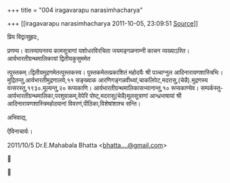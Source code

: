 +++
title = "004 iragavarapu narasimhacharya"

+++
[[iragavarapu narasimhacharya	2011-10-05, 23:09:51 [Source](https://groups.google.com/g/bvparishat/c/1foBhSaQ2ZI)]]



प्रिय विद्वत्सुहृदः,

प्रणम्य। वात्स्यायनस्य कामसूत्राणां यशोधरविरचिता जयमङ्गळनाम्नी काचन व्यख्याऽस्ति। आर्यभारतीग्रन्थमालिकायां द्वितीयकुसुममेत

त्पुस्तकम्।द्वितीयमुद्रणमेतत्पुस्तकस्य। पुस्तकमेतत्प्रकाशितं महोदयैः श्री पञ्चाग्नुल आदिनारायणशास्त्रिभिः। मुद्रितन्तु,आर्यभारतीमुद्रणालये,११ सङ्ख्याक आरणिगङ्गन्नवीथ्यां,चाकलिपेट,मदरासु,(चेन्नै).मुद्रणस्य वत्सरस्तु,१९३०.मूल्यन्तु,२० रूप्यकाणि। आर्यभारतीग्रन्थमालिकासभ्यानान्तु,१० रूप्यकाण्येव। सम्पर्कस्तु-आर्यभारतीग्रन्थमालिका,परशुवाकम्,वेपेरि पोष्ट्,मदरासु(चेन्नै)मूलसूत्राणां आन्ध्रभाषायां श्री आदिनारायणशास्त्रिमहोदयानां विवरणं,पीठिका,विशेषांशाश्च सन्ति।

अभिवाद्य,

ऐविनाचार्यः।  
  

2011/10/5 Dr.E.Mahabala Bhatta \<[bhatta....@gmail.com]()\>  





